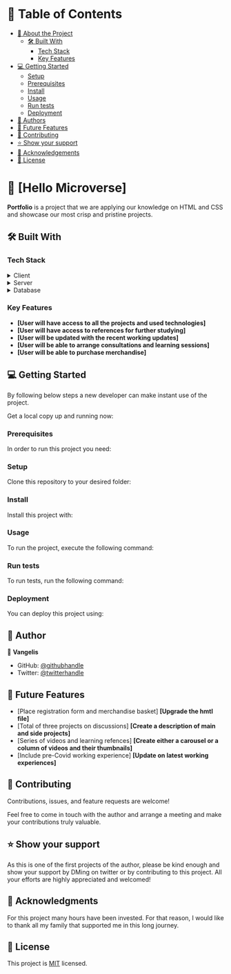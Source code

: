 # 📗 Table of Contents

- [📖 About the Project](#about-project)
  - [🛠 Built With](#built-with)
    - [Tech Stack](#tech-stack)
    - [Key Features](#key-features)
- [💻 Getting Started](#getting-started)
  - [Setup](#setup)
  - [Prerequisites](#prerequisites)
  - [Install](#install)
  - [Usage](#usage)
  - [Run tests](#run-tests)
  - [Deployment](#triangular_flag_on_post-deployment)
- [👥 Authors](#authors)
- [🔭 Future Features](#future-features)
- [🤝 Contributing](#contributing)
- [⭐️ Show your support](#support)
- [🙏 Acknowledgements](#acknowledgements)
- [📝 License](#license)

# 📖 [Hello Microverse] <a name="about-project"></a>

**Portfolio** is a project that we are applying our knowledge on HTML and CSS and showcase our most crisp and pristine projects. 
## 🛠 Built With <a name="built-with"></a>

### Tech Stack <a name="tech-stack"></a>

<details>
  <summary>Client</summary>
  <ul>
    <li><a href="https://reactjs.org/">React.js</a></li>
  </ul>
</details>

<details>
  <summary>Server</summary>
  <ul>
    <li><a href="https://expressjs.com/">Express.js</a></li>
  </ul>
</details>

<details>
<summary>Database</summary>
  <ul>
    <li><a href="https://www.postgresql.org/">PostgreSQL</a></li>
  </ul>
</details>

### Key Features <a name="key-features"></a>

- **[User will have access to all the projects and used technologies]**
- **[User will have access to references for further studying]**
- **[User will be updated with the recent working updates]**
- **[User will be able to arrange consultations and learning sessions]**
- **[User will be able to purchase merchandise]**

## 💻 Getting Started <a name="getting-started"></a>

By following below steps a new developer can make instant use of the project.

Get a local copy up and running now:

### Prerequisites

In order to run this project you need:

<!--
Example command:

```sh
 gem install rails
```
 -->

### Setup

Clone this repository to your desired folder:

<!--
Example commands:

```sh
  cd my-folder
  git clone git@github.com:myaccount/my-project.git
```
--->

### Install

Install this project with:

<!--
Example command:

```sh
  cd my-project
  gem install
```
--->

### Usage

To run the project, execute the following command:

<!--
Example command:

```sh
  rails server
```
--->

### Run tests

To run tests, run the following command:

<!--
Example command:

```sh
  bin/rails test test/models/article_test.rb
```
--->

### Deployment

You can deploy this project using:

<!--
Example:

```sh

```
 -->

## 👥 Author <a name="authors"></a>

👤 **Vangelis**

- GitHub: [@githubhandle](https://github.com/VangeliVangeli)
- Twitter: [@twitterhandle](https://twitter.com/vangfot)

## 🔭 Future Features <a name="future-features"></a>

- [Place registration form and merchandise basket] **[Upgrade the hmtl file]**
- [Total of three projects on discussions] **[Create a description of main and side projects]**
- [Series of videos and learning refences] **[Create either a carousel or a column of videos and their thumbnails]**
- [Include pre-Covid working experience] **[Update on latest working experiences]**

## 🤝 Contributing <a name="contributing"></a>

Contributions, issues, and feature requests are welcome!

Feel free to come in touch with the author and arrange a meeting and make your contributions truly valuable. 

## ⭐️ Show your support <a name="support"></a>

As this is one of the first projects of the author, please be kind enough and show your support by DMing on twitter or by contributing to this project. All your efforts are highly appreciated and welcomed!

## 🙏 Acknowledgments <a name="acknowledgements"></a>

For this project many hours have been invested. For that reason, I would like to thank all my family that supported me in this long journey.

  ## 📝 License <a name="license"></a>

This project is [MIT](./LICENSE) licensed.

